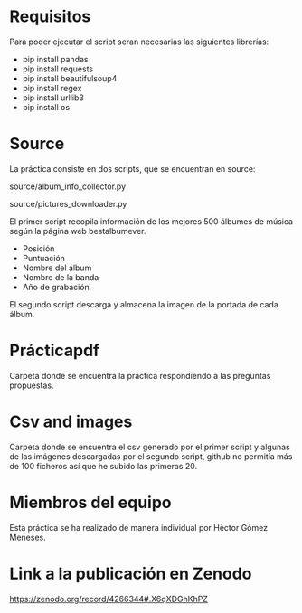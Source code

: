 # Requisitos

Para poder ejecutar el script seran necesarias las siguientes librerías:
- pip install pandas
- pip install requests
- pip install beautifulsoup4
- pip install regex
- pip install urllib3
- pip install os

# Source

La práctica consiste en dos scripts, que se encuentran en source:

source/album_info_collector.py

source/pictures_downloader.py

El primer script recopila información de los mejores 500 álbumes de música según la página web bestalbumever.
- Posición
- Puntuación
- Nombre del álbum
- Nombre de la banda
- Año de grabación

El segundo script descarga y almacena la imagen de la portada de cada álbum.

# Prácticapdf

Carpeta donde se encuentra la práctica respondiendo a las preguntas propuestas.

# Csv and images

Carpeta donde se encuentra el csv generado por el primer script y algunas de las imágenes descargadas por el segundo script, github no permitía más de 100 ficheros así que he subido las primeras 20.

# Miembros del equipo

Esta práctica se ha realizado de manera individual por Hèctor Gómez Meneses.



# Link a la publicación en Zenodo

https://zenodo.org/record/4266344#.X6qXDGhKhPZ

